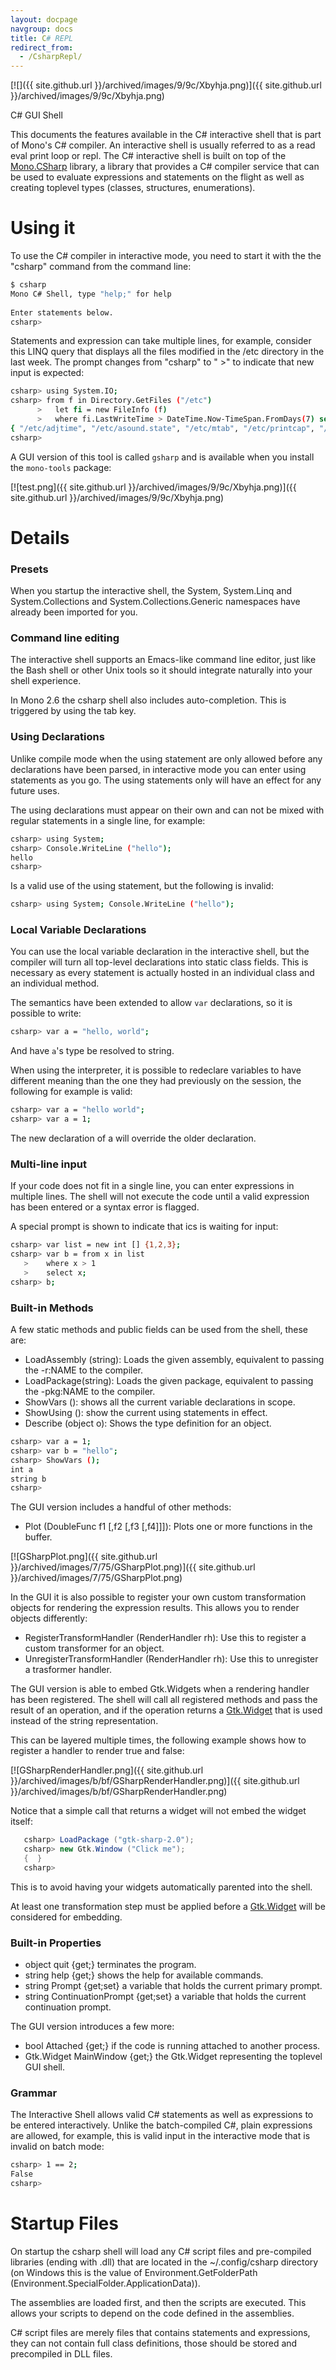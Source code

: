 ```yaml
---
layout: docpage
navgroup: docs
title: C# REPL
redirect_from:
  - /CsharpRepl/
---
```


[![]({{ site.github.url }}/archived/images/9/9c/Xbyhja.png)]({{ site.github.url }}/archived/images/9/9c/Xbyhja.png)

C\# GUI Shell

This documents the features available in the C\# interactive shell that is part of Mono's C\# compiler. An interactive shell is usually referred to as a read eval print loop or repl. The C\# interactive shell is built on top of the [Mono.CSharp](http://docs.go-mono.com/index.aspx?link=N:Mono.CSharp) library, a library that provides a C\# compiler service that can be used to evaluate expressions and statements on the flight as well as creating toplevel types (classes, structures, enumerations).

Using it
========

To use the C\# compiler in interactive mode, you need to start it with the the "csharp" command from the command line:

``` bash
$ csharp
Mono C# Shell, type "help;" for help
 
Enter statements below.
csharp>
```

Statements and expression can take multiple lines, for example, consider this LINQ query that displays all the files modified in the /etc directory in the last week. The prompt changes from "csharp" to " \>" to indicate that new input is expected:

``` bash
csharp> using System.IO;
csharp> from f in Directory.GetFiles ("/etc")
      >   let fi = new FileInfo (f)  
      >   where fi.LastWriteTime > DateTime.Now-TimeSpan.FromDays(7) select f; 
{ "/etc/adjtime", "/etc/asound.state", "/etc/mtab", "/etc/printcap", "/etc/resolv.conf" }
csharp>
```

A GUI version of this tool is called `gsharp` and is available when you install the `mono-tools` package:

[![test.png]({{ site.github.url }}/archived/images/9/9c/Xbyhja.png)]({{ site.github.url }}/archived/images/9/9c/Xbyhja.png)

Details
=======

### Presets

When you startup the interactive shell, the System, System.Linq and System.Collections and System.Collections.Generic namespaces have already been imported for you.

### Command line editing

The interactive shell supports an Emacs-like command line editor, just like the Bash shell or other Unix tools so it should integrate naturally into your shell experience.

In Mono 2.6 the csharp shell also includes auto-completion. This is triggered by using the tab key.

### Using Declarations

Unlike compile mode when the using statement are only allowed before any declarations have been parsed, in interactive mode you can enter using statements as you go. The using statements only will have an effect for any future uses.

The using declarations must appear on their own and can not be mixed with regular statements in a single line, for example:

``` bash
csharp> using System;
csharp> Console.WriteLine ("hello");
hello
csharp>
```

Is a valid use of the using statement, but the following is invalid:

``` bash
csharp> using System; Console.WriteLine ("hello");
```

### Local Variable Declarations

You can use the local variable declaration in the interactive shell, but the compiler will turn all top-level declarations into static class fields. This is necessary as every statement is actually hosted in an individual class and an individual method.

The semantics have been extended to allow `var` declarations, so it is possible to write:

``` bash
csharp> var a = "hello, world";
```

And have `a`'s type be resolved to string.

When using the interpreter, it is possible to redeclare variables to have different meaning than the one they had previously on the session, the following for example is valid:

``` bash
csharp> var a = "hello world";
csharp> var a = 1;
```

The new declaration of a will override the older declaration.

### Multi-line input

If your code does not fit in a single line, you can enter expressions in multiple lines. The shell will not execute the code until a valid expression has been entered or a syntax error is flagged.

A special prompt is shown to indicate that ics is waiting for input:

``` bash
csharp> var list = new int [] {1,2,3};
csharp> var b = from x in list
   >    where x > 1
   >    select x;
csharp> b;
```

### Built-in Methods

A few static methods and public fields can be used from the shell, these are:

-   LoadAssembly (string): Loads the given assembly, equivalent to passing the -r:NAME to the compiler.
-   LoadPackage(string): Loads the given package, equivalent to passing the -pkg:NAME to the compiler.
-   ShowVars (): shows all the current variable declarations in scope.
-   ShowUsing (): show the current using statements in effect.
-   Describe (object o): Shows the type definition for an object.

<!-- -->

``` bash
csharp> var a = 1;
csharp> var b = "hello";
csharp> ShowVars ();
int a
string b
csharp>
```

The GUI version includes a handful of other methods:

-   Plot (DoubleFunc f1 [,f2 [,f3 [,f4]]]): Plots one or more functions in the buffer.

[![GSharpPlot.png]({{ site.github.url }}/archived/images/7/75/GSharpPlot.png)]({{ site.github.url }}/archived/images/7/75/GSharpPlot.png)

In the GUI it is also possible to register your own custom transformation objects for rendering the expression results. This allows you to render objects differently:

-   RegisterTransformHandler (RenderHandler rh): Use this to register a custom transformer for an object.
-   UnregisterTransformHandler (RenderHandler rh): Use this to unregister a trasformer handler.

The GUI version is able to embed Gtk.Widgets when a rendering handler has been registered. The shell will call all registered methods and pass the result of an operation, and if the operation returns a [Gtk.Widget](http://docs.go-mono.com/index.aspx?link=Gtk.Widget) that is used instead of the string representation.

This can be layered multiple times, the following example shows how to register a handler to render true and false:

[![GSharpRenderHandler.png]({{ site.github.url }}/archived/images/b/bf/GSharpRenderHandler.png)]({{ site.github.url }}/archived/images/b/bf/GSharpRenderHandler.png)

Notice that a simple call that returns a widget will not embed the widget itself:

``` csharp
   csharp> LoadPackage ("gtk-sharp-2.0");
   csharp> new Gtk.Window ("Click me");
   {  }
   csharp>
```

This is to avoid having your widgets automatically parented into the shell.

At least one transformation step must be applied before a [Gtk.Widget](http://docs.go-mono.com/index.aspx?link=T:Gtk.Widget) will be considered for embedding.

### Built-in Properties

-   object quit {get;} terminates the program.
-   string help {get;} shows the help for available commands.
-   string Prompt {get;set} a variable that holds the current primary prompt.
-   string ContinuationPrompt {get;set} a variable that holds the current continuation prompt.

The GUI version introduces a few more:

-   bool Attached {get;} if the code is running attached to another process.
-   Gtk.Widget MainWindow {get;} the Gtk.Widget representing the toplevel GUI shell.

### Grammar

The Interactive Shell allows valid C\# statements as well as expressions to be entered interactively. Unlike the batch-compiled C\#, plain expressions are allowed, for example, this is valid input in the interactive mode that is invalid on batch mode:

``` bash
csharp> 1 == 2;
False
csharp>
```

Startup Files
=============

On startup the csharp shell will load any C\# script files and pre-compiled libraries (ending with .dll) that are located in the \~/.config/csharp directory (on Windows this is the value of Environment.GetFolderPath (Environment.SpecialFolder.ApplicationData)).

The assemblies are loaded first, and then the scripts are executed. This allows your scripts to depend on the code defined in the assemblies.

C\# script files are merely files that contains statements and expressions, they can not contain full class definitions, those should be stored and precompiled in DLL files.

